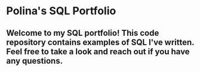 # Polina's SQL Portfolio
## Welcome to my SQL portfolio! This code repository contains examples of SQL I've written. Feel free to take a look and reach out if you have any questions.
